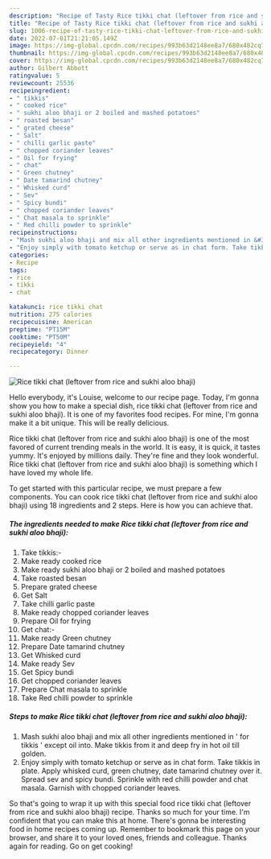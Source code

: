 ```yaml
---
description: "Recipe of Tasty Rice tikki chat (leftover from rice and sukhi aloo bhaji)"
title: "Recipe of Tasty Rice tikki chat (leftover from rice and sukhi aloo bhaji)"
slug: 1006-recipe-of-tasty-rice-tikki-chat-leftover-from-rice-and-sukhi-aloo-bhaji
date: 2022-07-01T21:21:05.149Z
image: https://img-global.cpcdn.com/recipes/993b63d2148ee8a7/680x482cq70/rice-tikki-chat-leftover-from-rice-and-sukhi-aloo-bhaji-recipe-main-photo.jpg
thumbnail: https://img-global.cpcdn.com/recipes/993b63d2148ee8a7/680x482cq70/rice-tikki-chat-leftover-from-rice-and-sukhi-aloo-bhaji-recipe-main-photo.jpg
cover: https://img-global.cpcdn.com/recipes/993b63d2148ee8a7/680x482cq70/rice-tikki-chat-leftover-from-rice-and-sukhi-aloo-bhaji-recipe-main-photo.jpg
author: Gilbert Abbott
ratingvalue: 5
reviewcount: 25536
recipeingredient:
- " tikkis"
- " cooked rice"
- " sukhi aloo bhaji or 2 boiled and mashed potatoes"
- " roasted besan"
- " grated cheese"
- " Salt"
- " chilli garlic paste"
- " chopped coriander leaves"
- " Oil for frying"
- " chat"
- " Green chutney"
- " Date tamarind chutney"
- " Whisked curd"
- " Sev"
- " Spicy bundi"
- " chopped coriander leaves"
- " Chat masala to sprinkle"
- " Red chilli powder to sprinkle"
recipeinstructions:
- "Mash sukhi aloo bhaji and mix all other ingredients mentioned in &#39; for tikkis &#39; except oil into. Make tikkis from it and deep fry in hot oil till golden."
- "Enjoy simply with tomato ketchup or serve as in chat form. Take tikkis in plate. Apply whisked curd, green chutney, date tamarind chutney over it. Spread sev and spicy bundi. Sprinkle with red chilli powder and chat masala. Garnish with chopped coriander leaves."
categories:
- Recipe
tags:
- rice
- tikki
- chat

katakunci: rice tikki chat 
nutrition: 275 calories
recipecuisine: American
preptime: "PT15M"
cooktime: "PT50M"
recipeyield: "4"
recipecategory: Dinner

---
```



![Rice tikki chat (leftover from rice and sukhi aloo bhaji)](https://img-global.cpcdn.com/recipes/993b63d2148ee8a7/680x482cq70/rice-tikki-chat-leftover-from-rice-and-sukhi-aloo-bhaji-recipe-main-photo.jpg)

Hello everybody, it's Louise, welcome to our recipe page. Today, I'm gonna show you how to make a special dish, rice tikki chat (leftover from rice and sukhi aloo bhaji). It is one of my favorites food recipes. For mine, I'm gonna make it a bit unique. This will be really delicious.

Rice tikki chat (leftover from rice and sukhi aloo bhaji) is one of the most favored of current trending meals in the world. It is easy, it is quick, it tastes yummy. It's enjoyed by millions daily. They're fine and they look wonderful. Rice tikki chat (leftover from rice and sukhi aloo bhaji) is something which I have loved my whole life.




To get started with this particular recipe, we must prepare a few components. You can cook rice tikki chat (leftover from rice and sukhi aloo bhaji) using 18 ingredients and 2 steps. Here is how you can achieve that.

<!--inarticleads1-->

##### The ingredients needed to make Rice tikki chat (leftover from rice and sukhi aloo bhaji):

1. Take  tikkis:-
1. Make ready  cooked rice
1. Make ready  sukhi aloo bhaji or 2 boiled and mashed potatoes
1. Take  roasted besan
1. Prepare  grated cheese
1. Get  Salt
1. Take  chilli garlic paste
1. Make ready  chopped coriander leaves
1. Prepare  Oil for frying
1. Get  chat:-
1. Make ready  Green chutney
1. Prepare  Date tamarind chutney
1. Get  Whisked curd
1. Make ready  Sev
1. Get  Spicy bundi
1. Get  chopped coriander leaves
1. Prepare  Chat masala to sprinkle
1. Take  Red chilli powder to sprinkle




<!--inarticleads2-->

##### Steps to make Rice tikki chat (leftover from rice and sukhi aloo bhaji):

1. Mash sukhi aloo bhaji and mix all other ingredients mentioned in &#39; for tikkis &#39; except oil into. Make tikkis from it and deep fry in hot oil till golden.
1. Enjoy simply with tomato ketchup or serve as in chat form. Take tikkis in plate. Apply whisked curd, green chutney, date tamarind chutney over it. Spread sev and spicy bundi. Sprinkle with red chilli powder and chat masala. Garnish with chopped coriander leaves.




So that's going to wrap it up with this special food rice tikki chat (leftover from rice and sukhi aloo bhaji) recipe. Thanks so much for your time. I'm confident that you can make this at home. There's gonna be interesting food in home recipes coming up. Remember to bookmark this page on your browser, and share it to your loved ones, friends and colleague. Thanks again for reading. Go on get cooking!
